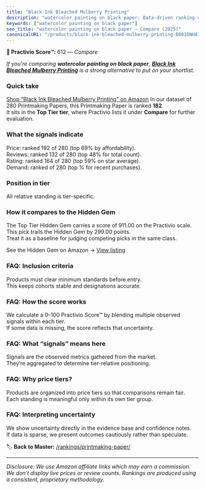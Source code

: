 ```yaml
---
title: "Black Ink Bleached Mulberry Printing"
description: "watercolor painting on black paper: Data-driven ranking using the Practivio Score™. Positioned by quality, value, demand, findability, momentum."
keywords: ["watercolor painting on black paper"]
seo_title: "watercolor painting on black paper — Compare (2025)"
canonicalURL: "/products/black-ink-bleached-mulberry-printing-B001DNH8I0/"
---
```


**🛒 Practivio Score™:** 612 — _Compare_


*If you're comparing **watercolor painting on black paper**, **[Black Ink Bleached Mulberry Printing](https://www.amazon.com/dp/B001DNH8I0?tag=practivio-20)** is a strong alternative to put on your shortlist.*
### Quick take
[Shop “Black Ink Bleached Mulberry Printing” on Amazon](https://www.amazon.com/dp/B001DNH8I0?tag=practivio-20)
In our dataset of 280 Printmaking Papers, this Printmaking Paper is ranked **182**.  
It sits in the **Top Tier tier**, where Practivio lists it under **Compare** for further evaluation.

### What the signals indicate
Price: ranked 192 of 280 (top 69% by affordability).  
Reviews: ranked 132 of 280 (top 48% for total count).  
Rating: ranked 164 of 280 (top 59% on star average).  
Demand: ranked  of 280 (top % for recent purchases).

### Position in tier
All relative standing is tier-specific.

### How it compares to the Hidden Gem
The Top Tier Hidden Gem carries a score of 911.00 on the Practivio scale.  
This pick trails the Hidden Gem by 299.00 points.  
Treat it as a baseline for judging competing picks in the same class.  

See the Hidden Gem on Amazon → [View listing](https://www.amazon.com/dp/B01GOO7HL0?tag=practivio-20)

### FAQ: Inclusion criteria
Products must clear minimum standards before entry.  
This keeps cohorts stable and designations accurate.

### FAQ: How the score works
We calculate a 0–100 Practivio Score™ by blending multiple observed signals within each tier.  
If some data is missing, the score reflects that uncertainty.

### FAQ: What “signals” means here
Signals are the observed metrics gathered from the market.  
They’re aggregated to determine tier-relative positioning.

### FAQ: Why price tiers?
Products are organized into price tiers so that comparisons remain fair.  
Each standing is meaningful only within its own tier group.

### FAQ: Interpreting uncertainty
We show uncertainty directly in the evidence base and confidence notes.  
If data is sparse, we present outcomes cautiously rather than speculate.

<!-- Missing template for Compare/CompareWithinPriceClass -->


🏷️ **Back to Master:** [/rankings/printmaking-paper/](/rankings/printmaking-paper/)

---
_Disclosure: We use Amazon affiliate links which may earn a commission. We don’t display live prices or review counts. Rankings are produced using a consistent, proprietary methodology._
